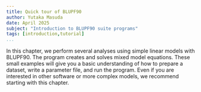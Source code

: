 ```yaml
---
title: Quick tour of BLUPF90
author: Yutaka Masuda
date: April 2025
subject: "Introduction to BLUPF90 suite programs"
tags: [introduction,tutorial]
...
```


In this chapter, we perform several analyses using simple linear models with BLUPF90. The program creates and solves mixed model equations. These small examples will give you a basic understanding of how to prepare a dataset, write a parameter file, and run the program. Even if you are interested in other software or more complex models, we recommend starting with this chapter.
